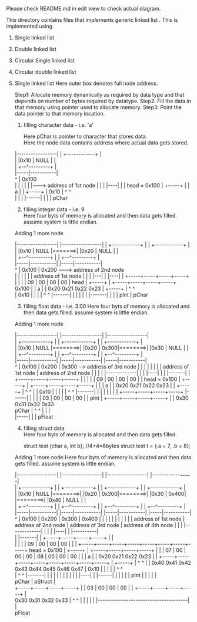 Please check README.md in edit view to check actual diagram.

This directory contains files that implements generic linked list .
This is implemented using 
1. Single linked list
2. Double linked list 
3. Circular Single linked list 
4. Circular double linked list 




1. Single linked list 
    Here outer box denotes full node address. 
    
	Step1: Allocate memory dynamically as required by data type 
	       and that depends on number of bytes required by datatype.
	Step2: Fill the data in that memory using pointer used to allocate memory. 
	Step3: Point the data pointer to that memory location.
   
   1. filling character data - i.e. 'a'  
   
       Here pChar is pointer to character that stores data.         
       Here the node data contains address where actual data gets stored.
   
   |-----------------|
   |  +------------+ |     
   |  |0x10 | NULL | |        
   |  +--^---------+ |    
   |-----|-----------|              
     ^   |   0x100       
     |   |     |
     |   |     |---> address of 1st node
     |   |
     |   |----|
     |        |
head = 0x100  |    +-----+ 
              |    |  a  |
              |    +-----+
              |     0x10 
              |      ^ ^  
              |      | |
              |------| |
                       |
                       |
                     pChar									 
	
   2. filling integer data - i.e. 9  
      Here four byts of memory is allocated and then data gets filled. 
	  assume system is little endian.
	  
   Adding 1 more node 
   
   |-----------------|      |-----------------|
   |  +------------+ |      |  +------------+ |     
   |  |0x10 | NULL |=======>|  |0x20 | NULL | |        
   |  +--^---------+ |      |  +--^---------+ |    
   |-----|-----------|      |-----|-----------|              
     ^   |   0x100                |    0x200 ---> address of 2nd node   
     |   |     |                  |
     |   |  address of 1st node   |
     |   |                        |---|
     |   |----|                       |     +-----+-----+-----+-----+
     |        |                       |     | 09  |  00 | 00  | 00  |
    head      |    +-----+            |     +-----+-----+-----+-----+
    0x100     |    |  a  |            |      0x20   0x21  0x22  0x23
              |    +-----+            |       ^ ^  
              |      0x10             |       | |
              |       ^ ^             |-------| |
              |       | |                       |
              |-------| |                       |
                        |                      pInt 
                        |
                       pChar									 

   
   
                                                             
     
   3. filling float data - i.e. 3.00 
      Here four byts of memory is allocated and then data gets filled. 
	  assume system is little endian.
	  
   Adding 1 more node 
   
   |-----------------|       |-----------------|       |-----------------|   
   |  +------------+ |       |  +------------+ |       |  +------------+ |     
   |  |0x10 | NULL |========>|  |0x20 | 0x300|========>|  |0x30 | NULL | |       
   |  +--^---------+ |       |  +--^---------+ |       |  +--^---------+ |    
   |-----|-----------|       |-----|-----------|       |-----|-----------|              
     ^   |   0x100                 |    0x200                |    0x300 --> address of 3rd node 
     |   |     |                   |      |                  |
     |   |  address of 1st node    |   address of 2nd node   |
     |   |                         |                         |-------------|
     |   |                         |----|                                  |
     |   |-------|                      |     +-----+-----+-----+-----+    |
     |           |                      |     | 09  |  00 | 00  | 00  |    |
head = 0x100     |   +-----+            |     +-----+-----+-----+-----+    |
                 |   |  a  |            |      0x20   0x21  0x22  0x23     |
                 |   +-----+            |       ^ ^                        |
                 |     0x10             |       | |                        | 
                 |      ^ ^             |-------| |                        | 
                 |      | |                       |                        |    +-----+-----+-----+-----+
                 |------| |                       |                        |    | 03  |  00 | 00  | 00  |
                          |                      pInt                      |    +-----+-----+-----+-----+
                          |                                                |      0x30  0x31  0x32  0x33     
                          pChar                                            |     ^ ^
                                                                           |     | |       
                                                                           |-----| |
                                                                                   |
                                                                                pFloat 

	 	
		
	4. filling struct data  
    Here four byts of memory is allocated and then data gets filled. 
	  
       struct test
       {char a, int b};	   //4+4=8bytes
        struct test t = {.a = 7, .b = 8}; 
	
    Adding 1 more node 
      Here four byts of memory is allocated and then data gets filled. 
	  assume system is little endian.
	  
                                                             
     
   
   |-----------------|       |-----------------|       |-----------------|         |-----------------|   
   |  +------------+ |       |  +------------+ |       |  +------------+ |         |  +------------+ |     
   |  |0x10 | NULL |========>|  |0x20 | 0x300|========>|  |0x30 | 0x400| |========>|  |0x40 | NULL | |       
   |  +--^---------+ |       |  +--^---------+ |       |  +--^---------+ |         |  +--^---------+ |    
   |-----|-----------|       |-----|-----------|       |-----|-----------|         |-----|-----------|              
     ^   |   0x100                 |    0x200                |    0x300                  |   0x400
     |   |     |                   |      |                  |     |                     |    |
     |   |  address of 1st node    |   address of 2nd node   |    address of 3rd node    |   address of 4th node
     |   |                         |                         |-------------|             |
     |   |                         |----|                                  |  |----------|     
     |   |-------|                      |     +-----+-----+-----+-----+    |  |  
     |           |                      |     | 09  |  00 | 00  | 00  |    |  |  +-----+-----+-----+-----+-----+-----+-----+-----+
head = 0x100     |   +-----+            |     +-----+-----+-----+-----+    |  |  | 07  |  00 | 00  | 00  | 08  |  00 | 00  | 00  |
                 |   |  a  |            |      0x20   0x21  0x22  0x23     |  |  +-----+-----+-----+-----+-----+-----+-----+-----+ 
                 |   +-----+            |       ^ ^                        |  |    0x40  0x41  0x42  0x43  0x44  0x45  0x46  0x47
                 |     0x10             |       | |                        |  |    ^ ^   
                 |      ^ ^             |-------| |                        |  |    | |
                 |      | |                       |                        |  |----| | 
                 |------| |                       |                        |         |
                          |                      pInt                      |         |
                          |                                                |         |   
                          pChar                                            |       pStruct
                                                                           |            
                                 +-----+-----+-----+-----+                 |
                                 | 03  | 00  | 00  | 00  |                 |
                                 +-----+-----+-----+-----+                 |                                  
                                  0x30  0x31  0x32  0x33                   |
                                  ^ ^                                      |
                                  | |                                      |
                                  | |--------------------------------------| 
                                  |                     
                                pFloat
